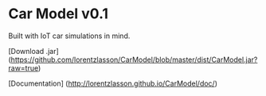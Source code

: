 Car Model v0.1
========

Built with IoT car simulations in mind.

[Download .jar] (https://github.com/lorentzlasson/CarModel/blob/master/dist/CarModel.jar?raw=true)

[Documentation] (http://lorentzlasson.github.io/CarModel/doc/)
